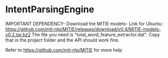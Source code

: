 # IntentParsingEngine
IMPORTANT DEPENDENCY-
Download the MITIE models-
Link for Ubuntu:
https://github.com/mit-nlp/MITIE/releases/download/v0.4/MITIE-models-v0.2.tar.bz2
The file you need is "total_word_feature_extractor.dat". Copy that in the project folder and the API should work fine.




Refer to https://github.com/mit-nlp/MITIE for more help


